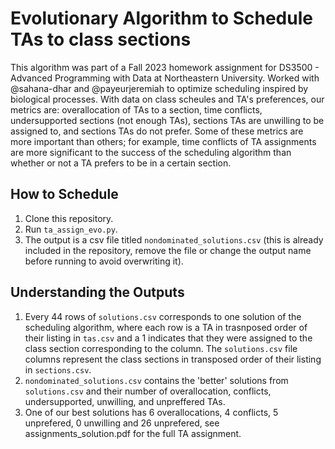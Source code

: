 # Evolutionary Algorithm to Schedule TAs to class sections
This algorithm was part of a Fall 2023 homework assignment for DS3500 - Advanced Programming with Data at Northeastern University. Worked with @sahana-dhar and @payeurjeremiah to optimize scheduling inspired by biological processes. With data on class scheules and TA's preferences, our metrics are: overallocation of TAs to a section, time conflicts, undersupported sections (not enough TAs), sections TAs are unwilling to be assigned to, and sections TAs do not prefer. Some of these metrics are more important than others; for example, time conflicts of TA assignments are more significant to the success of the scheduling algorithm than whether or not a TA prefers to be in a certain section. 

## How to Schedule
1. Clone this repository.
2. Run `ta_assign_evo.py`.
3. The output is a csv file titled `nondominated_solutions.csv` (this is already included in the repository, remove the file or change the output name before running to avoid overwriting it).

## Understanding the Outputs
1. Every 44 rows of `solutions.csv` corresponds to one solution of the scheduling algorithm, where each row is a TA in trasnposed order of their listing in `tas.csv` and a 1 indicates that they were assigned to the class section corresponding to the column. The `solutions.csv` file columns represent the class sections in transposed order of their listing in `sections.csv`.
2. `nondominated_solutions.csv` contains the 'better' solutions from `solutions.csv` and their number of overallocation, conflicts, undersupported, unwilling, and unpreffered TAs. 
3. One of our best solutions has 6 overallocations, 4 conflicts, 5 unprefered, 0 unwilling and 26 unprefered, see assignments_solution.pdf for the full TA assignment. 
